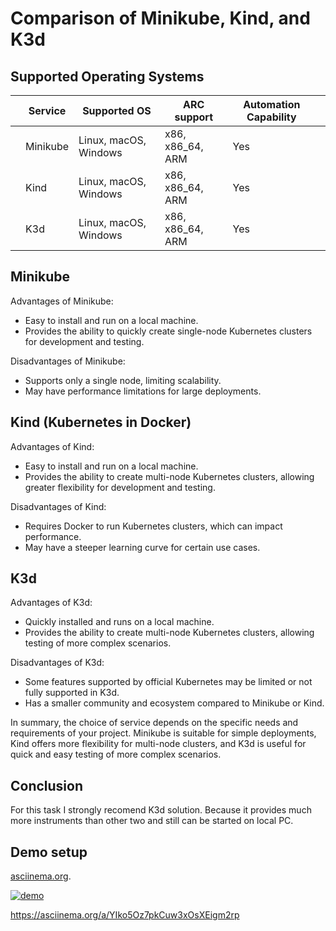 # Comparison of Minikube, Kind, and K3d

## Supported Operating Systems

| | Service    | Supported OS          |ARC support     |   Automation Capability | |
|-|------------|-----------------------|----------------|-------------------------|-|
| | Minikube   | Linux, macOS, Windows |x86, x86_64, ARM|               Yes       | |
| | Kind       | Linux, macOS, Windows |x86, x86_64, ARM|               Yes       | |
| | K3d        | Linux, macOS, Windows |x86, x86_64, ARM|               Yes       | |

## Minikube

Advantages of Minikube:
- Easy to install and run on a local machine.
- Provides the ability to quickly create single-node Kubernetes clusters for development and testing.

Disadvantages of Minikube:
- Supports only a single node, limiting scalability.
- May have performance limitations for large deployments.

## Kind (Kubernetes in Docker)

Advantages of Kind:
- Easy to install and run on a local machine.
- Provides the ability to create multi-node Kubernetes clusters, allowing greater flexibility for development and testing.

Disadvantages of Kind:
- Requires Docker to run Kubernetes clusters, which can impact performance.
- May have a steeper learning curve for certain use cases.

## K3d

Advantages of K3d:
- Quickly installed and runs on a local machine.
- Provides the ability to create multi-node Kubernetes clusters, allowing testing of more complex scenarios.

Disadvantages of K3d:
- Some features supported by official Kubernetes may be limited or not fully supported in K3d.
- Has a smaller community and ecosystem compared to Minikube or Kind.

In summary, the choice of service depends on the specific needs and requirements of your project. Minikube is suitable for simple deployments, Kind offers more flexibility for multi-node clusters, and K3d is useful for quick and easy testing of more complex scenarios.

## Conclusion

For this task I strongly recomend K3d solution. Because it provides much more instruments than other two and still can be started on local PC.

## Demo setup

[asciinema.org](https://asciinema.org).

[![demo](https://asciinema.org/a/YIko5Oz7pkCuw3xOsXEigm2rp.svg)](https://asciinema.org/a/YIko5Oz7pkCuw3xOsXEigm2rp?autoplay=1)

https://asciinema.org/a/YIko5Oz7pkCuw3xOsXEigm2rp